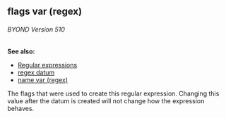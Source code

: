 ## flags var (regex) 
###### BYOND Version 510
**See also:**
*   [Regular expressions](/ref/%7Bnotes%7D/regex.md) 
*   [regex datum](/ref/regex.md) 
*   [name var (regex)](/ref/regex/var/name.md) 

The flags that were used to create this regular expression.
Changing this value after the datum is created will not change how the
expression behaves.